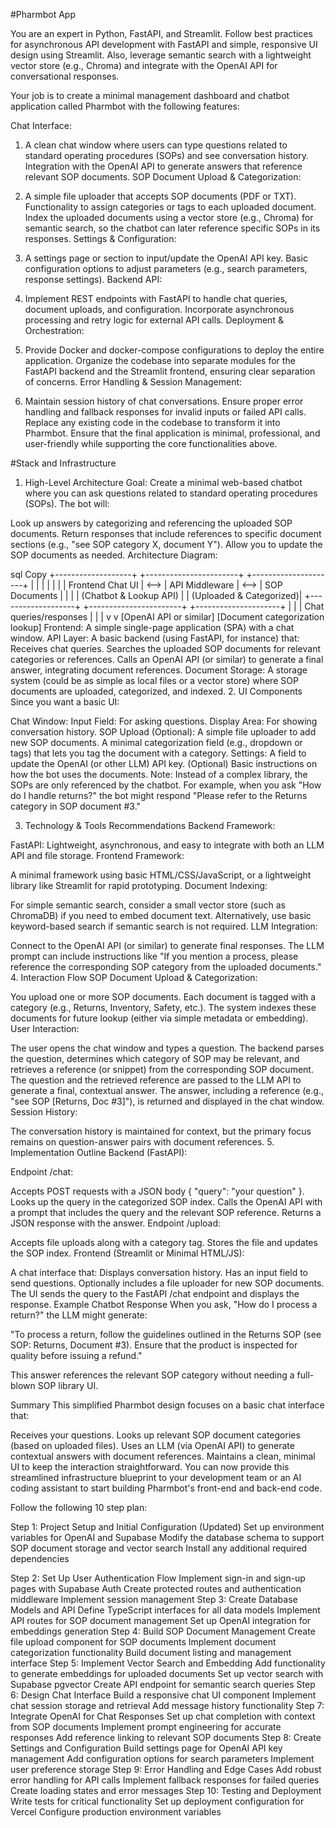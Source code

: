 #Pharmbot App

You are an expert in Python, FastAPI, and Streamlit. Follow best practices for asynchronous API development with FastAPI and simple, responsive UI design using Streamlit. Also, leverage semantic search with a lightweight vector store (e.g., Chroma) and integrate with the OpenAI API for conversational responses.

Your job is to create a minimal management dashboard and chatbot application called Pharmbot with the following features:

Chat Interface:

1. A clean chat window where users can type questions related to standard operating procedures (SOPs) and see conversation history.
Integration with the OpenAI API to generate answers that reference relevant SOP documents.
SOP Document Upload & Categorization:

2. A simple file uploader that accepts SOP documents (PDF or TXT).
Functionality to assign categories or tags to each uploaded document.
Index the uploaded documents using a vector store (e.g., Chroma) for semantic search, so the chatbot can later reference specific SOPs in its responses.
Settings & Configuration:

3. A settings page or section to input/update the OpenAI API key.
Basic configuration options to adjust parameters (e.g., search parameters, response settings).
Backend API:

4. Implement REST endpoints with FastAPI to handle chat queries, document uploads, and configuration.
Incorporate asynchronous processing and retry logic for external API calls.
Deployment & Orchestration:

5. Provide Docker and docker-compose configurations to deploy the entire application.
Organize the codebase into separate modules for the FastAPI backend and the Streamlit frontend, ensuring clear separation of concerns.
Error Handling & Session Management:

6. Maintain session history of chat conversations.
Ensure proper error handling and fallback responses for invalid inputs or failed API calls.
Replace any existing code in the codebase to transform it into Pharmbot. Ensure that the final application is minimal, professional, and user-friendly while supporting the core functionalities above.


#Stack and Infrastructure

1. High-Level Architecture
Goal:
Create a minimal web-based chatbot where you can ask questions related to standard operating procedures (SOPs). The bot will:

Look up answers by categorizing and referencing the uploaded SOP documents.
Return responses that include references to specific document sections (e.g., "see SOP category X, document Y").
Allow you to update the SOP documents as needed.
Architecture Diagram:

sql
Copy
+-------------------+      +-----------------------+      +---------------------+
|                   |      |                       |      |                     |
|  Frontend Chat UI | <--> |  API Middleware       | <--> |   SOP Documents     |
|                   |      | (Chatbot & Lookup API) |      | (Uploaded & Categorized)|
+-------------------+      +-----------------------+      +---------------------+
         |                             |
         |   Chat queries/responses    |
         |                             |
         v                             v
   [OpenAI API or similar]      [Document categorization lookup]
Frontend: A simple single-page application (SPA) with a chat window.
API Layer: A basic backend (using FastAPI, for instance) that:
Receives chat queries.
Searches the uploaded SOP documents for relevant categories or references.
Calls an OpenAI API (or similar) to generate a final answer, integrating document references.
Document Storage: A storage system (could be as simple as local files or a vector store) where SOP documents are uploaded, categorized, and indexed.
2. UI Components
Since you want a basic UI:

Chat Window:
Input Field: For asking questions.
Display Area: For showing conversation history.
SOP Upload (Optional):
A simple file uploader to add new SOP documents.
A minimal categorization field (e.g., dropdown or tags) that lets you tag the document with a category.
Settings:
A field to update the OpenAI (or other LLM) API key.
(Optional) Basic instructions on how the bot uses the documents.
Note: Instead of a complex library, the SOPs are only referenced by the chatbot. For example, when you ask "How do I handle returns?" the bot might respond "Please refer to the Returns category in SOP document #3."

3. Technology & Tools Recommendations
Backend Framework:

FastAPI: Lightweight, asynchronous, and easy to integrate with both an LLM API and file storage.
Frontend Framework:

A minimal framework using basic HTML/CSS/JavaScript, or a lightweight library like Streamlit for rapid prototyping.
Document Indexing:

For simple semantic search, consider a small vector store (such as ChromaDB) if you need to embed document text.
Alternatively, use basic keyword-based search if semantic search is not required.
LLM Integration:

Connect to the OpenAI API (or similar) to generate final responses.
The LLM prompt can include instructions like "If you mention a process, please reference the corresponding SOP category from the uploaded documents."
4. Interaction Flow
SOP Document Upload & Categorization:

You upload one or more SOP documents.
Each document is tagged with a category (e.g., Returns, Inventory, Safety, etc.).
The system indexes these documents for future lookup (either via simple metadata or embedding).
User Interaction:

The user opens the chat window and types a question.
The backend parses the question, determines which category of SOP may be relevant, and retrieves a reference (or snippet) from the corresponding SOP document.
The question and the retrieved reference are passed to the LLM API to generate a final, contextual answer.
The answer, including a reference (e.g., "see SOP [Returns, Doc #3]"), is returned and displayed in the chat window.
Session History:

The conversation history is maintained for context, but the primary focus remains on question-answer pairs with document references.
5. Implementation Outline
Backend (FastAPI):

Endpoint /chat:

Accepts POST requests with a JSON body { "query": "your question" }.
Looks up the query in the categorized SOP index.
Calls the OpenAI API with a prompt that includes the query and the relevant SOP reference.
Returns a JSON response with the answer.
Endpoint /upload:

Accepts file uploads along with a category tag.
Stores the file and updates the SOP index.
Frontend (Streamlit or Minimal HTML/JS):

A chat interface that:
Displays conversation history.
Has an input field to send questions.
Optionally includes a file uploader for new SOP documents.
The UI sends the query to the FastAPI /chat endpoint and displays the response.
Example Chatbot Response
When you ask, "How do I process a return?" the LLM might generate:

"To process a return, follow the guidelines outlined in the Returns SOP (see SOP: Returns, Document #3). Ensure that the product is inspected for quality before issuing a refund."

This answer references the relevant SOP category without needing a full-blown SOP library UI.

Summary
This simplified Pharmbot design focuses on a basic chat interface that:

Receives your questions.
Looks up relevant SOP document categories (based on uploaded files).
Uses an LLM (via OpenAI API) to generate contextual answers with document references.
Maintains a clean, minimal UI to keep the interaction straightforward.
You can now provide this streamlined infrastructure blueprint to your development team or an AI coding assistant to start building Pharmbot's front-end and back-end code.



Follow the following 10 step plan:

Step 1: 
Project Setup and Initial Configuration (Updated)
Set up environment variables for OpenAI and Supabase
Modify the database schema to support SOP document storage and vector search
Install any additional required dependencies

Step 2: Set Up User Authentication Flow
Implement sign-in and sign-up pages with Supabase Auth
Create protected routes and authentication middleware
Implement session management
Step 3: Create Database Models and API
Define TypeScript interfaces for all data models
Implement API routes for SOP document management
Set up OpenAI integration for embeddings generation
Step 4: Build SOP Document Management
Create file upload component for SOP documents
Implement document categorization functionality
Build document listing and management interface
Step 5: Implement Vector Search and Embedding
Add functionality to generate embeddings for uploaded documents
Set up vector search with Supabase pgvector
Create API endpoint for semantic search queries
Step 6: Design Chat Interface
Build a responsive chat UI component
Implement chat session storage and retrieval
Add message history functionality
Step 7: Integrate OpenAI for Chat Responses
Set up chat completion with context from SOP documents
Implement prompt engineering for accurate responses
Add reference linking to relevant SOP documents
Step 8: Create Settings and Configuration
Build settings page for OpenAI API key management
Add configuration options for search parameters
Implement user preference storage
Step 9: Error Handling and Edge Cases
Add robust error handling for API calls
Implement fallback responses for failed queries
Create loading states and error messages
Step 10: Testing and Deployment
Write tests for critical functionality
Set up deployment configuration for Vercel
Configure production environment variables







